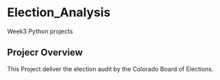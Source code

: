 # Election_Analysis
Week3 Python projects 

## Projecr Overview
This Project deliver the election audit by the Colorado Board of Elections.


